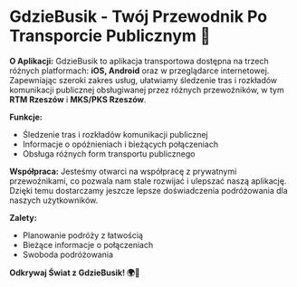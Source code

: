 # GdzieBusik - Twój Przewodnik Po Transporcie Publicznym 🚌

**O Aplikacji:**
GdzieBusik to aplikacja transportowa dostępna na trzech różnych platformach: **iOS, Android** oraz w przeglądarce internetowej. Zapewniając szeroki zakres usług, ułatwiamy śledzenie tras i rozkładów komunikacji publicznej obsługiwanej przez różnych przewoźników, w tym **RTM Rzeszów** i **MKS/PKS Rzeszów**.

**Funkcje:**
- Śledzenie tras i rozkładów komunikacji publicznej
- Informacje o opóźnieniach i bieżących połączeniach
- Obsługa różnych form transportu publicznego

**Współpraca:**
Jesteśmy otwarci na współpracę z prywatnymi przewoźnikami, co pozwala nam stale rozwijać i ulepszać naszą aplikację. Dzięki temu dostarczamy jeszcze lepsze doświadczenia podróżowania dla naszych użytkowników.

**Zalety:**
- Planowanie podróży z łatwością
- Bieżące informacje o połączeniach
- Swoboda podróżowania

**Odkrywaj Świat z GdzieBusik! 🌍🚀**
